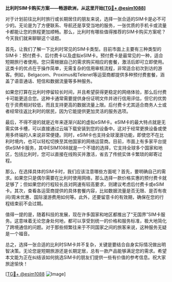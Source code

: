 **比利时SIM卡购买方案——畅游欧洲，从这里开始[[TG💪+ @esim1088](https://t.me/s/esim1088)]**

对于计划前往比利时旅行或长期居住的朋友来说，选择一张合适的SIM卡是必不可少的。无论是为了方便联系、导航还是享受当地的服务，一张优质的手机卡或流量卡都能让您的旅程更加顺畅。那么，比利时有哪些值得推荐的SIM卡购买方案呢？今天我们就来聊聊这个话题。

首先，让我们了解一下比利时常见的SIM卡类型。目前市面上主要有三种类型的SIM卡：预付费卡、后付费卡以及虚拟eSIM卡。预付费卡是最常见的一种，适合短期旅行者使用。您只需根据自己的需求购买相应的套餐，激活后即可立即使用。这类卡的优点在于操作简单，无需复杂的信用审核流程，非常适合初次到访的游客。例如，Belgacom、Proximus和Telenet等运营商都提供多种预付费套餐，涵盖了语音通话、短信和数据流量等多种服务。

如果您打算在比利时停留较长时间，并且希望获得更稳定的网络体验，那么后付费卡可能更适合您。这种卡通常需要提供身份证明文件并进行信用评估，但它的优势在于资费相对较低，而且支持更高的数据流量上限。后付费卡尤其适合商务人士或者经常往返比利时的居民，因为它能提供更加灵活的服务选项。

最后，不得不提的就是近年来逐渐兴起的虚拟eSIM卡。eSIM卡的最大特点就是无需实体卡槽，可以直接通过云端下载安装到您的设备中。这对于经常更换设备或使用多终端的人来说非常便捷。同时，eSIM卡也支持全球漫游功能，即使您不在比利时境内，也可以轻松切换至其他国家的网络运营商。目前，市面上有多家平台提供eSIM卡服务，其中ESIM1088就是一个不错的选择，它支持全球多个国家和地区，包括比利时，您可以直接在线购买并激活，省去了传统实体卡繁琐的邮寄过程。

那么，在选择具体的SIM卡时，我们应该注意哪些方面呢？首先，要明确自己的需求。如果您只是偶尔需要在比利时使用网络，那么选择一款价格实惠的预付费卡就足够了；但如果您的行程较长且对网速有较高要求，则建议考虑后付费卡或eSIM卡。其次，查看各运营商提供的具体套餐内容，比如数据流量是否无限、是否有夜间/周末优惠、国际漫游费用如何等。此外，还要留意卡的有效期，确保在您的行程结束前不会过期。

值得一提的是，随着科技的发展，现在许多国家和地区都推出了“无国界”SIM卡服务。这意味着无论您身处何地，都可以享受到统一的价格和服务标准，极大地简化了跨境通信的问题。对于那些频繁往来于不同国家之间的旅客来说，这种服务无疑是一个福音。

总之，选择一张合适的比利时SIM卡并不复杂，关键是要结合自身实际情况做出明智决策。无论您是短期旅游还是长期定居，总有一款产品能够满足您的需求。希望本文能为正在纠结该如何挑选SIM卡的朋友们提供一些有价值的参考信息。祝大家旅途愉快！

[[TG💪+ @esim1088](https://t.me/s/esim1088) ![Image](https://i.postimg.cc/4NQfJmqS/Snipaste-2025-05-13-00-14-12.png)]